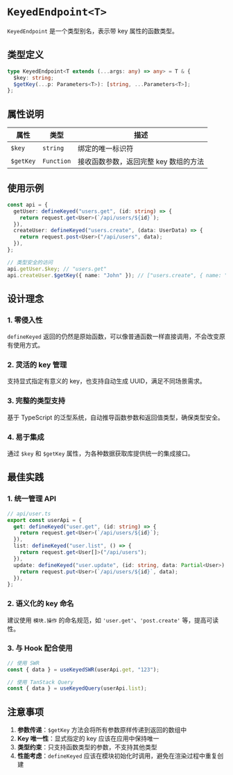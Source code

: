 # `KeyedEndpoint<T>`

`KeyedEndpoint` 是一个类型别名，表示带 key 属性的函数类型。

## 类型定义

```typescript
type KeyedEndpoint<T extends (...args: any) => any> = T & {
  $key: string;
  $getKey(...p: Parameters<T>): [string, ...Parameters<T>];
};
```

## 属性说明

| 属性      | 类型       | 描述                                  |
| --------- | ---------- | ------------------------------------- |
| `$key`    | `string`   | 绑定的唯一标识符                      |
| `$getKey` | `Function` | 接收函数参数，返回完整 key 数组的方法 |

## 使用示例

```typescript
const api = {
  getUser: defineKeyed("users.get", (id: string) => {
    return request.get<User>(`/api/users/${id}`);
  }),
  createUser: defineKeyed("users.create", (data: UserData) => {
    return request.post<User>("/api/users", data);
  }),
};

// 类型安全的访问
api.getUser.$key; // "users.get"
api.createUser.$getKey({ name: "John" }); // ["users.create", { name: "John" }]
```

## 设计理念

### 1. 零侵入性

`defineKeyed` 返回的仍然是原始函数，可以像普通函数一样直接调用，不会改变原有使用方式。

### 2. 灵活的 key 管理

支持显式指定有意义的 key，也支持自动生成 UUID，满足不同场景需求。

### 3. 完整的类型支持

基于 TypeScript 的泛型系统，自动推导函数参数和返回值类型，确保类型安全。

### 4. 易于集成

通过 `$key` 和 `$getKey` 属性，为各种数据获取库提供统一的集成接口。

## 最佳实践

### 1. 统一管理 API

```typescript
// api/user.ts
export const userApi = {
  get: defineKeyed("user.get", (id: string) => {
    return request.get<User>(`/api/users/${id}`);
  }),
  list: defineKeyed("user.list", () => {
    return request.get<User[]>("/api/users");
  }),
  update: defineKeyed("user.update", (id: string, data: Partial<User>) => {
    return request.put<User>(`/api/users/${id}`, data);
  }),
};
```

### 2. 语义化的 key 命名

建议使用 `模块.操作` 的命名规范，如 `'user.get'`、`'post.create'` 等，提高可读性。

### 3. 与 Hook 配合使用

```typescript
// 使用 SWR
const { data } = useKeyedSWR(userApi.get, "123");

// 使用 TanStack Query
const { data } = useKeyedQuery(userApi.list);
```

## 注意事项

1. **参数传递**：`$getKey` 方法会将所有参数原样传递到返回的数组中
2. **Key 唯一性**：显式指定的 key 应该在应用中保持唯一
3. **类型约束**：只支持函数类型的参数，不支持其他类型
4. **性能考虑**：`defineKeyed` 应该在模块初始化时调用，避免在渲染过程中重复创建
